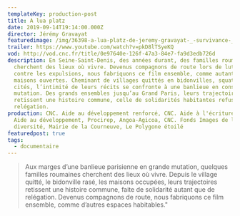 ```yaml
---
templateKey: production-post
title: A lua platz
date: 2019-09-14T19:14:00.000Z
director: Jérémy Gravayat
featuredimage: /img/36398-a-lua-platz-de-jeremy-gravayat-_-survivance-_3_.jpg
trailer: https://www.youtube.com/watch?v=pkD8lTSyeKQ
vod: http://vod.cnc.fr/title/0e97640e-126f-47a3-84e7-fa9d3edb726d
description: En Seine-Saint-Denis, des années durant, des familles roumaines
  cherchent des lieux où vivre. Devenus compagnons de route lors de luttes
  contre les expulsions, nous fabriquons ce film ensemble, comme autant de
  maisons ouvertes. Cheminant de villages quittés en bidonvilles, squats et
  cités, l’intimité de leurs récits se confronte à une banlieue en constante
  mutation. Des grands ensembles jusqu’au Grand Paris, leurs trajectoires
  retissent une histoire commune, celle de solidarités habitantes refusant la
  relégation.
production: CNC. Aide au développement renforcé, CNC. Aide à l'écriture, CNC.
  Aide au développement, Procirep, Angoa-Agicoa, CNC. Fonds Images de la
  diversité, Mairie de la Courneuve, Le Polygone étoilé
featuredpost: true
tags:
  - documentaire
---
```

> Aux marges d’une banlieue parisienne en grande mutation, quelques familles roumaines cherchent des lieux où vivre. Depuis le village quitté, le bidonville rasé, les maisons occupées, leurs trajectoires retissent une histoire commune, faite de solidarité autant que de relégation. Devenus compagnons de route, nous fabriquons ce film ensemble, comme d’autres espaces habitables."
